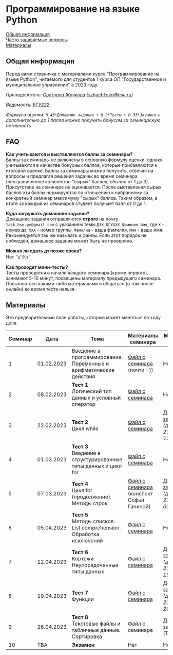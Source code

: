 # Программирование на языке Python 

[Общая информация](#general)  
[Часто задаваемые вопросы](#faq)  
[Материалы](#content)  

<a name="general"/>

## Общая информация

Перед вами страничка с материалами курса "Программирование на языке Python", читаемого для студентов 1 курса ОП "Государственное и муниципальное управление" в 2023 году.

_Преподаватель: [Светлана Жучкова](https://www.hse.ru/staff/lanalob) (szhuchkova@hse.ru)_

_Ведомость: [БГУ222](https://docs.google.com/spreadsheets/d/11PNuKEm0iSWwLvrwMJ1losbMYlQ-ufx9sXFnbUeKXqA/edit?usp=sharing)_

_Формула оценки: `0.45*Домашние задания + 0.2*Тесты + 0.35*Экзамен` + дополнительно до 1 балла можно получить бонусом за семинарскую активность_

<a name="faq"/>

## FAQ
**Как учитываются и выставляются баллы за семинары?**  
Баллы за семинары не включены в основную формулу оценки, однако учитываются в качестве бонусных баллов, которые прибавляются к итоговой оценке. Баллы за семинары можно получить, отвечая на вопросы и предлагая решения задачек во время семинара (неограниченное количество "сырых" баллов, обычно от 1 до 3). Присутствие на семинаре не оценивается. После выставления сырых баллов эти баллы нормируются по отношению к набранному за конкретный семинар максимуму "сырых" баллов. Таким образом, в итоге за каждый из семинаров студент получает балл от 0 до 1. 

**Куда загружать домашние задания?**  
Домашние задания отправляются **строго** на почту `task.hse.py@gmail.com` с указанием темы `ДЗX_БГУXXX_Фамилия_Имя`, где `Х` - номер дз, `ХХХ` - номер группы, `Фамилия` - ваша фамилия, `Имя` - ваше имя. Рекомендуется так же называть и файлы. Если этот порядок не соблюдён, домашнее задание может быть не проверено.

**Можно ли сдать дз позже срока?**  
Нет ¯\\_(ツ)_/¯ 

**Как проходят мини-тесты?**  
Тесты проводятся в начале каждого семинара (кроме первого), занимают 5-10 минут, посвящены материалу предыдущего семинара. Пользоваться какими-либо материалами и общаться (в том числе онлайн) во время теста нельзя.

<a name="content"/>

## Материалы

Это предварительный план работы, который может меняться по ходу дела.

| Семинар | Дата | Тема | Материалы семинара | Материалы на дом | 
|---------|------|------|--------------------|------------------|
| 1 | 01.02.2023 | Введение в программирование. Переменные и арифметические действия | [Файл с семинара](https://disk.yandex.ru/d/ma7hIvGENglFRg) (почти =)) | Нет | 
| 2 | 08.02.2023 | **Тест 1** <br> Логический тип данных и условный оператор | [Файл с семинара](https://disk.yandex.ru/d/MskPnP2Yfdgbpw)| Нет | 
| 3 | 22.02.2023 | **Тест 2** <br> Цикл while | [Файл с семинара](https://disk.yandex.ru/d/MdISldkYLtw6Rg)| [Домашнее задание 1](https://disk.yandex.ru/d/WGUT2XvP10Zatg) <br> _(дедлайн: 23:59 12.03.2023)_| 
| 4 | 01.03.2023 | **Тест 3** <br> Введение в структурированные типы данных и цикл for | [Файл с семинара](https://disk.yandex.ru/d/vs1CuKQV6c2-NA)| Нет | 
| 5 | 07.03.2023 | **Тест 4** <br> Цикл for (продолжение). Методы строк | [Файл с семинара](https://disk.yandex.ru/d/WEbhRxG3dm32ZQ) (конспект Софьи Ганиной)| [Домашнее задание 2](https://disk.yandex.ru/d/b_AnB9eSXPs2vQ) <br> _(дедлайн: 23:59 03.04.2023)_| 
| 6 | 05.04.2023 | **Тест 5** <br> Методы списков. List comprehension. Обработка исключений | [Файл с семинара](https://disk.yandex.ru/d/wm33q7ND7LiWdg)| Нет | 
| 7 | 12.04.2023 | **Тест 6** <br> Кортежи. Неупорядоченные типы данных | [Файл с семинара](https://disk.yandex.ru/d/L8ZouLfcd2_UGA)| [Домашнее задание 3](https://disk.yandex.ru/d/gBVT8zFL7mu5pQ)<br> _(дедлайн: 23:59 19.04.2023)_| 
| 8 | 19.04.2023 | **Тест 7** <br> Функции | [Файл с семинара](https://disk.yandex.ru/d/PF7A4SH7wUGMDQ)| [Домашнее задание 4](https://disk.yandex.ru/d/iq_hmTJL_DOF5Q) <br> _(дедлайн: 23:59 26.04.2023)_| 
| 9 | 26.04.2023 | **Тест 8** <br> Текстовые файлы и табличные данные. Сортировка | Файл с семинара | Домашнее задание 5 (ТВА) | 
| 10 | TBA | **Экзамен** | Нет | Нет |
